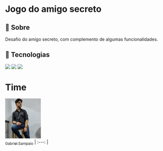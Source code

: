 <h1>Jogo do amigo secreto</h1>

<h2>🔖 Sobre</h2>
<p>Desafio do amigo secreto, com complemento de algumas funcionalidades.</p>

## 🚀 Tecnologias
<div>
  <img src="https://img.shields.io/badge/HTML-239120?style=for-the-badge&logo=html5&logoColor=white">
  <img src="https://img.shields.io/badge/CSS-239120?&style=for-the-badge&logo=css3&logoColor=white">
  <img src="https://img.shields.io/badge/JavaScript-F7DF1E?style=for-the-badge&logo=javascript&logoColor=black">
</div>

# Time

[<img loading="lazy" src="https://github.com/Bielsampaio42/amigo-secreto/blob/main/assets/perfil.jpeg" width=115><br><sub>Gabriel Sampaio</sub>](https://github.com/Bielsampaio42)
| :---: |
